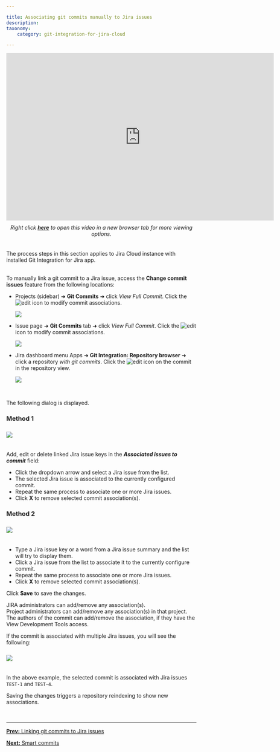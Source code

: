 ```yaml
---

title: Associating git commits manually to Jira issues
description:
taxonomy:
    category: git-integration-for-jira-cloud

---
```


<div class='embed-container embed-container--16-10'>
    <iframe width='709' height='443' src='https://fast.wistia.com/embed/iframe/cq3r68b9ou?videoFoam=true' frameborder='0' allowfullscreen ></iframe>
</div>

<div align='center' style='margin-top:10px;margin-bottom:35px'>
    <i>Right click <a href='https://bigbrassband.wistia.com/medias/cq3r68b9ou'><b>here</b></a> to open this video in a new browser tab for more viewing options.</i>
</div>

<div class="bbb-callout bbb--info">
    <div class="irow">
    <div class="ilogobox">
        <span class="logoimg"></span>
    </div>
    <div class="imsgbox">
        The process steps in this section applies to Jira Cloud instance with installed Git Integration for Jira app.
    </div>
    </div>
</div>
<br>

To manually link a git commit to a Jira issue, access the **Change commit issues** feature from the following locations:

*   Projects (sidebar) ➜ **Git Commits** ➜ click _View Full Commit_. Click the ![edit](/wp-content/uploads/gij-edit-icon-dark.png) icon to modify commit associations.

    ![](/wp-content/uploads/gij-gitcloud-view-full-commit-dlg-sel.png)

*   Issue page ➜ **Git Commits** tab ➜ click _View Full Commit_. Click the ![edit](/wp-content/uploads/gij-edit-icon-dark.png) icon to modify commit associations.

    ![](/wp-content/uploads/gij-gitcloud-view-full-commit-issue-page-sel.png)

*   Jira dashboard menu Apps ➜ **Git Integration: Repository browser** ➜ click a repository _with git commits_. Click the ![edit](/wp-content/uploads/gij-edit-icon-dark.png) icon on the commit in the repository view.

    ![](/wp-content/uploads/gij-gitcloud-repo-browser-assoc-sel-with-browse.png)

&nbsp;

The following dialog is displayed.

### Method 1

<img src='/wp-content/uploads/gij-gitcloud-assoc-commits-dlg-dropdown.png' style='margin:25px auto 35px auto;display:block;' />

Add, edit or delete linked Jira issue keys in the _**Associated issues to commit**_ field:

*   Click the dropdown arrow and select a Jira issue from the list.
*   The selected Jira issue is associated to the currently configured commit.
*   Repeat the same process to associate one or more Jira issues.
*   Click **X** to remove selected commit association(s).

### Method 2

<img src='/wp-content/uploads/gij-gitcloud-assoc-commits-dlg-typetext.png' style='margin:25px auto 35px auto;display:block;' />

*   Type a Jira issue key or a word from a Jira issue summary and the list will try to display them.
*   Click a Jira issue from the list to associate it to the currently configure commit.
*   Repeat the same process to associate one or more Jira issues.
*   Click **X** to remove selected commit association(s).

Click **Save** to save the changes.

<div class="bbb-callout bbb--tip">
    <div class="irow">
    <div class="ilogobox">
        <span class="logoimg"></span>
    </div>
    <div class="imsgbox">
        JIRA administrators can add/remove any association(s).
    </div>
    </div>
</div>

<div class="bbb-callout bbb--info">
    <div class="irow">
    <div class="ilogobox">
        <span class="logoimg"></span>
    </div>
    <div class="imsgbox">
        Project administrators can add/remove any association(s) in that project.
    </div>
    </div>
</div>

<div class="bbb-callout bbb--alert">
    <div class="irow">
    <div class="ilogobox">
        <span class="logoimg"></span>
    </div>
    <div class="imsgbox">
        The authors of the commit can add/remove the association, if they have the View Development Tools access.
    </div>
    </div>
</div>

If the commit is associated with multiple Jira issues, you will see the following:

<img src='/wp-content/uploads/gij-gitcloud-assoc-commits-dlg-multiple.png' style='margin:25px auto 35px auto;display:block;' />

In the above example, the selected commit is associated with Jira issues `TEST-1` and `TEST-4`.

<div class="bbb-callout bbb--info">
    <div class="irow">
    <div class="ilogobox">
        <span class="logoimg"></span>
    </div>
    <div class="imsgbox">
        Saving the changes triggers a repository reindexing to show new associations.
    </div>
    </div>
</div>

&nbsp;
* * *

[**Prev:** Linking git commits to Jira issues](/git-integration-for-jira-cloud/linking-git-commits-to-jira-issues-gij-cloud/)

[**Next:** Smart commits](/git-integration-for-jira-cloud/smart-commits-gij-cloud/)

